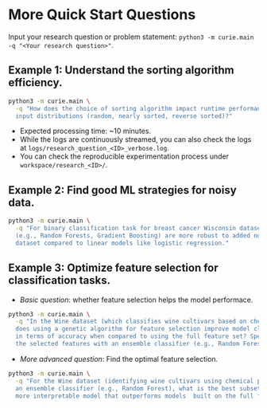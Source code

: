# More Quick Start Questions

Input your research question or problem statement: `python3 -m curie.main -q "<Your research question>"`.

## **Example 1**: Understand the sorting algorithm efficiency.

```bash
python3 -m curie.main \
  -q "How does the choice of sorting algorithm impact runtime performance across different \
  input distributions (random, nearly sorted, reverse sorted)?"
``` 
- Expected processing time: ~10 minutes.
- While the logs are continuously streamed, you can also check the logs at `logs/research_question_<ID>_verbose.log`.
- You can check the reproducible experimentation process under `workspace/research_<ID>/`.

## **Example 2**: Find good ML strategies for noisy data.

```bash
python3 -m curie.main \
  -q "For binary classification task for breast cancer Wisconsin dataset, ensemble methods \
  (e.g., Random Forests, Gradient Boosting) are more robust to added noise in the Breast Cancer \ 
  dataset compared to linear models like logistic regression."
```

## **Example 3**: Optimize feature selection for classification tasks.
- *Basic question*: whether feature selection helps the model performace.
```bash
python3 -m curie.main \
  -q "In the Wine dataset (which classifies wine cultivars based on chemical properties), \
  does using a genetic algorithm for feature selection improve model classification performance \
  in terms of accuracy when compared to using the full feature set? Specifically, does combining \
  the selected features with an ensemble classifier (e.g., Random Forest) lead to higher accuracy?"
```

- *More advanced question*: Find the optimal feature selection.

```bash
python3 -m curie.main \
  -q "For the Wine dataset (identifying wine cultivars using chemical properties), when using \ 
  an ensemble classifier (e.g., Random Forest), what is the best subset of features that will create a simpler, \
  more interpretable model that outperforms models  built on the full feature set. "
```
